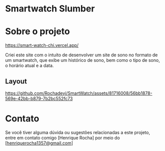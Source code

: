 # Smartwatch Slumber

# Sobre o projeto

https://smart-watch-chi.vercel.app/

Criei este site com o intuito de desenvolver um site de sono no formato de um smartwatch, que exibe um histórico de sono, bem como o tipo de sono, o horário atual e a data.

## Layout


https://github.com/Rochadevj/SmartWatch/assets/81716008/56bb1878-569e-42bb-b879-7b2bc552fc73

# Contato
Se você tiver alguma dúvida ou sugestões relacionadas a este projeto, entre em contato comigo [Henrique Rocha] por meio do [henriquerocha1357@gmail.com]
